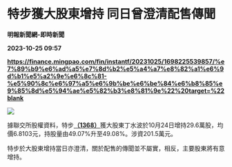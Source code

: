 # 特步獲大股東增持 同日曾澄清配售傳聞
**明報新聞網-即時新聞**

**2023-10-25 09:57**

**https://finance.mingpao.com/fin/instantf/20231025/1698225539857/%e7%89%b9%e6%ad%a5%e7%8d%b2%e5%a4%a7%e8%82%a1%e6%9d%b1%e5%a2%9e%e6%8c%81-%e5%90%8c%e6%97%a5%e6%9b%be%e6%be%84%e6%b8%85%e9%85%8d%e5%94%ae%e5%82%b3%e8%81%9e%22%20target=%22blank**

![](https://fs.mingpao.com/fin/20231025/s00010/fd4a2dffbd395017193f7038bcb8ff05.jpg)

據聯交所股權資料，特步[**（1368）**](https://finance.mingpao.com/fin/instantf/20231025/1698225539857/stock1.php?code=1368)獲大股東丁水波於10月24日增持29.6萬股，均價6.8103元，持股量由49.07%升至49.08%。涉資201.5萬元。

特步於大股東增持當日亦澄清，關於配售的傳聞並不屬實，相反，主要股東將有意增持。